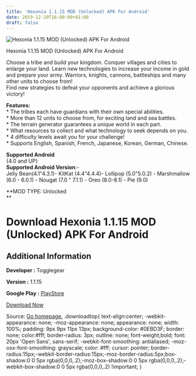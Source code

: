 ```yaml
---
title: 'Hexonia 1.1.15 MOD (Unlocked) APK For Android'
date: 2019-12-20T16:00:00+01:00
draft: false
---
```


![Hexonia 1.1.15 MOD (Unlocked) APK For Android](https://i0.wp.com/apkhome.net/wp-content/uploads/2019/12/Hexonia-1.1.15-MOD-Unlocked.png "Hexonia 1.1.15 MOD (Unlocked) APK For Android")

  

Hexonia 1.1.15 MOD (Unlocked) APK For Android

Choose a tribe and build your kingdom. Conquer villages and cities to enlarge your land. Learn new technologies to increase your income in gold and prepare your army. Warriors, knights, cannons, battleships and many other units to choose from!  
Find new strategies to defeat your opponents and achieve a glorious victory!

**Features:**  
\* The tribes each have guardians with their own special abilities.  
\* More than 12 units to choose from, for exciting land and sea battles.  
\* The terrain generator guarantees a unique world in each part.  
\* What resources to collect and what technology to seek depends on you.  
\* 4 difficulty levels await you for your challenge!  
\* Supports English, Spanish, French, Japanese, Korean, German, Chinese.

**Supported Android**  
{4.0 and UP}  
**Supported Android Version**:-  
Jelly Bean(4.1"4.3.1)- KitKat (4.4"4.4.4)- Lollipop (5.0"5.0.2) - Marshmallow (6.0 - 6.0.1) - Nougat (7.0 " 7.1.1) - Oreo (8.0-8.1) - Pie (9.0)

**MOD TYPE: Unlocked  
**

Download Hexonia 1.1.15 MOD (Unlocked) APK For Android
======================================================

Additional Information
----------------------

**Developer :** Togglegear

**Version :** 1.1.15

**Google Play :** [PlayStore](https://play.google.com/store/apps/details?id=com.togglegear.game.hexonia)

  

[Download Now](https://store4app.co/post/hexonia-1-1-15-mod-unlocked-apk-for-android_1576778490)

  
Source: [Go homepage.](https://store4app.co/post/hexonia-1-1-15-mod-unlocked-apk-for-android_1576778490) .downloadtop{ text-align:center; -webkit-appearance: none; -moz-appearance: none; appearance: none; width: 100%; padding: 9px 9px 11px 13px; background-color: #0EBD3F; border: none; color:#fff; border-radius: 3px; outline: none; font-weight;bold; font: 20px 'Open Sans', sans-serif; -webkit-font-smoothing: antialiased; -moz-osx-font-smoothing: grayscale; color: #fff; cursor: pointer; border-radius:15px;-webkit-border-radius:15px;-moz-border-radius:5px;box-shadow:0 0 5px rgba(0,0,0,.2);-moz-box-shadow:0 0 5px rgba(0,0,0,.2);-webkit-box-shadow:0 0 5px rgba(0,0,0,.2) !important; }